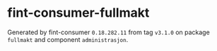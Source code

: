# fint-consumer-fullmakt

Generated by fint-consumer `0.18.282.11` from tag `v3.1.0` on package `fullmakt` and component `administrasjon`.
